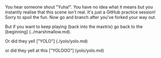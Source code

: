 You hear someone shout "Yuha!". You have no idea what it means 
but you instantly realise that this scene isn't real. It's just a 
GitHub practice session! Sorry to spoil the fun. Now go and branch after you've 
forked your way out.
 
But if you want to keep playing (back into the maxtrix) go back to the [beginning] (../marshmallow.md).

Or did they yell ["YOLO"] (./yolo/yolo.md)

or did they yell at this ["YOLOOO"] (yolo/yolo.md)